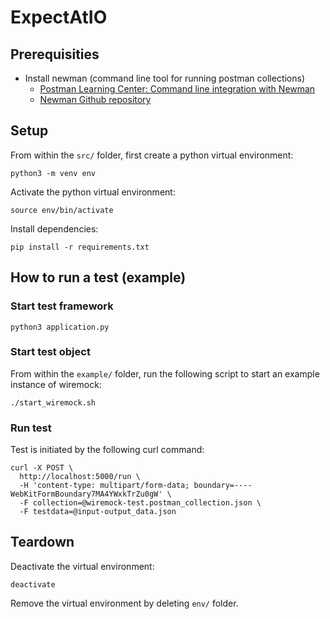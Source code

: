 # ExpectAtIO

## Prerequisities
* Install newman (command line tool for running postman collections)
  * [Postman Learning Center: Command line integration with Newman](https://learning.getpostman.com/docs/postman/collection_runs/command_line_integration_with_newman/)
  * [Newman Github repository](https://github.com/postmanlabs/newman)

## Setup
From within the `src/` folder, first create a python virtual environment:
```
python3 -m venv env
```
Activate the python virtual environment:
```
source env/bin/activate
```
Install dependencies:
```
pip install -r requirements.txt
```

## How to run a test (example)

### Start test framework
```
python3 application.py
```

### Start test object
From within the `example/` folder, run the following script to start an example instance of wiremock:
```
./start_wiremock.sh
```

### Run test
Test is initiated by the following curl command:
```
curl -X POST \
  http://localhost:5000/run \
  -H 'content-type: multipart/form-data; boundary=----WebKitFormBoundary7MA4YWxkTrZu0gW' \
  -F collection=@wiremock-test.postman_collection.json \
  -F testdata=@input-output_data.json
```

## Teardown
Deactivate the virtual environment:
```
deactivate
```
Remove the virtual environment by deleting `env/` folder.
